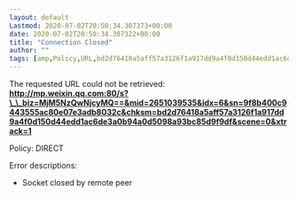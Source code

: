 ```yaml
---
layout: default
Lastmod: 2020-07-02T20:50:34.307373+00:00
date: 2020-07-02T20:50:34.307322+00:00
title: "Connection Closed"
author: ""
tags: [amp,Policy,URL,bd2d76418a5aff57a3126f1a917dd9a4f0d150d44edd1ac6de3a0b94a0d5098a93bc85d9f9df,MjM5NzQwNjcyMQ,Socket,2651039535,DIRECTError,The]
---
```


The requested URL could not be retrieved:  
**http://mp.weixin.qq.com:80/s?\_\_biz=MjM5NzQwNjcyMQ==&mid=2651039535&idx=6&sn=9f8b400c9443555ac80e07e3adb8032c&chksm=bd2d76418a5aff57a3126f1a917dd9a4f0d150d44edd1ac6de3a0b94a0d5098a93bc85d9f9df&scene=0&xtrack=1**

Policy: DIRECT

Error descriptions:

*   Socket closed by remote peer

